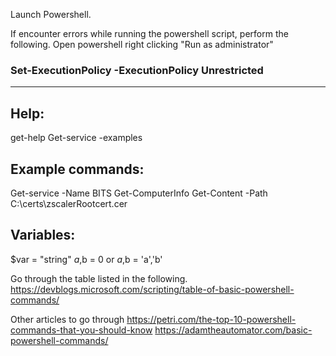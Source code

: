 Launch Powershell.

If encounter errors while running the powershell script, perform the following.
Open powershell right clicking "Run as administrator"

### Set-ExecutionPolicy -ExecutionPolicy Unrestricted

----------------------

Help:
--------
get-help Get-service -examples


Example commands:
--------------------
Get-service -Name BITS
Get-ComputerInfo
Get-Content -Path C:\certs\zscalerRootcert.cer

Variables:
---------------
$var = "string"
$a,$b = 0 or $a,$b = 'a','b'


Go through the table listed in the following.
https://devblogs.microsoft.com/scripting/table-of-basic-powershell-commands/

Other articles to go through
https://petri.com/the-top-10-powershell-commands-that-you-should-know
https://adamtheautomator.com/basic-powershell-commands/
